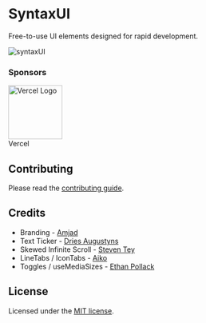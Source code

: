 # SyntaxUI

Free-to-use UI elements designed for rapid development.

![syntaxUI](https://raw.githubusercontent.com/Ansub/syntaxUI/main/src/app/opengraph-image.png)

### Sponsors

<!--sponsors start-->
<td align="center" valign="top">
        <a href="https://vercel.com" target="_blank">
          <img width="108" src="https://avatars.githubusercontent.com/u/14985020?s=200&v=4" alt="Vercel Logo" />
        </a><br />
        <div>Vercel</div>
      </td>

## Contributing

Please read the [contributing guide](/CONTRIBUTING.md).

## Credits

- Branding - [Amjad](https://twitter.com/Amjaddsn)
- Text Ticker - [Dries Augustyns](https://counter.driaug.com/)
- Skewed Infinite Scroll - [Steven Tey](https://twitter.com/steventey/status/1740445963163255293)
- LineTabs / IconTabs - [Aiko](https://twitter.com/username_aiko)
- Toggles / useMediaSizes - [Ethan Pollack](https://epoll31.github.io)

## License

Licensed under the [MIT license](https://git.new/syntax/blob/main/LICENSE).
